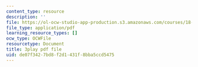 ```yaml
---
content_type: resource
description: ''
file: https://ol-ocw-studio-app-production.s3.amazonaws.com/courses/18-01sc-single-variable-calculus-fall-2010/de07f3427bd8f2d1431f8bba5ccd5475_BSqNgPkeWIM.pdf
file_type: application/pdf
learning_resource_types: []
ocw_type: OCWFile
resourcetype: Document
title: 3play pdf file
uid: de07f342-7bd8-f2d1-431f-8bba5ccd5475
---
```

